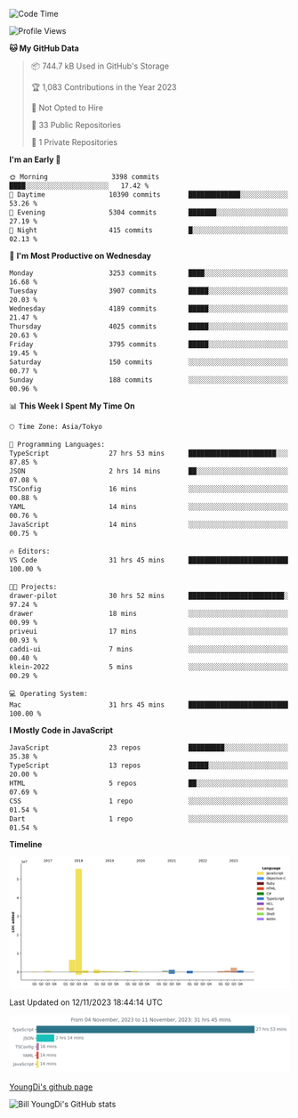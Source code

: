 <!--START_SECTION:waka-->
![Code Time](http://img.shields.io/badge/Code%20Time-157%20hrs%208%20mins-blue)

![Profile Views](http://img.shields.io/badge/Profile%20Views-0-blue)

**🐱 My GitHub Data** 

> 📦 744.7 kB Used in GitHub's Storage 
 > 
> 🏆 1,083 Contributions in the Year 2023
 > 
> 🚫 Not Opted to Hire
 > 
> 📜 33 Public Repositories 
 > 
> 🔑 1 Private Repositories 
 > 
**I'm an Early 🐤** 

```text
🌞 Morning                3398 commits        ████░░░░░░░░░░░░░░░░░░░░░   17.42 % 
🌆 Daytime                10390 commits       █████████████░░░░░░░░░░░░   53.26 % 
🌃 Evening                5304 commits        ███████░░░░░░░░░░░░░░░░░░   27.19 % 
🌙 Night                  415 commits         █░░░░░░░░░░░░░░░░░░░░░░░░   02.13 % 
```
📅 **I'm Most Productive on Wednesday** 

```text
Monday                   3253 commits        ████░░░░░░░░░░░░░░░░░░░░░   16.68 % 
Tuesday                  3907 commits        █████░░░░░░░░░░░░░░░░░░░░   20.03 % 
Wednesday                4189 commits        █████░░░░░░░░░░░░░░░░░░░░   21.47 % 
Thursday                 4025 commits        █████░░░░░░░░░░░░░░░░░░░░   20.63 % 
Friday                   3795 commits        █████░░░░░░░░░░░░░░░░░░░░   19.45 % 
Saturday                 150 commits         ░░░░░░░░░░░░░░░░░░░░░░░░░   00.77 % 
Sunday                   188 commits         ░░░░░░░░░░░░░░░░░░░░░░░░░   00.96 % 
```


📊 **This Week I Spent My Time On** 

```text
🕑︎ Time Zone: Asia/Tokyo

💬 Programming Languages: 
TypeScript               27 hrs 53 mins      ██████████████████████░░░   87.85 % 
JSON                     2 hrs 14 mins       ██░░░░░░░░░░░░░░░░░░░░░░░   07.08 % 
TSConfig                 16 mins             ░░░░░░░░░░░░░░░░░░░░░░░░░   00.88 % 
YAML                     14 mins             ░░░░░░░░░░░░░░░░░░░░░░░░░   00.76 % 
JavaScript               14 mins             ░░░░░░░░░░░░░░░░░░░░░░░░░   00.75 % 

🔥 Editors: 
VS Code                  31 hrs 45 mins      █████████████████████████   100.00 % 

🐱‍💻 Projects: 
drawer-pilot             30 hrs 52 mins      ████████████████████████░   97.24 % 
drawer                   18 mins             ░░░░░░░░░░░░░░░░░░░░░░░░░   00.99 % 
priveui                  17 mins             ░░░░░░░░░░░░░░░░░░░░░░░░░   00.93 % 
caddi-ui                 7 mins              ░░░░░░░░░░░░░░░░░░░░░░░░░   00.40 % 
klein-2022               5 mins              ░░░░░░░░░░░░░░░░░░░░░░░░░   00.29 % 

💻 Operating System: 
Mac                      31 hrs 45 mins      █████████████████████████   100.00 % 
```

**I Mostly Code in JavaScript** 

```text
JavaScript               23 repos            █████████░░░░░░░░░░░░░░░░   35.38 % 
TypeScript               13 repos            █████░░░░░░░░░░░░░░░░░░░░   20.00 % 
HTML                     5 repos             ██░░░░░░░░░░░░░░░░░░░░░░░   07.69 % 
CSS                      1 repo              ░░░░░░░░░░░░░░░░░░░░░░░░░   01.54 % 
Dart                     1 repo              ░░░░░░░░░░░░░░░░░░░░░░░░░   01.54 % 
```



**Timeline**

![Lines of Code chart](https://raw.githubusercontent.com/Youngdi/Youngdi/master/assets/bar_graph.png)


 Last Updated on 12/11/2023 18:44:14 UTC
<!--END_SECTION:waka-->

![wakatime](./images/stat.svg)

[YoungDi's github page](https://youngdi.github.io)

![Bill YoungDi's GitHub stats](https://github-readme-stats.vercel.app/api?username=youngdi&count_private=true&show_icons=true)
